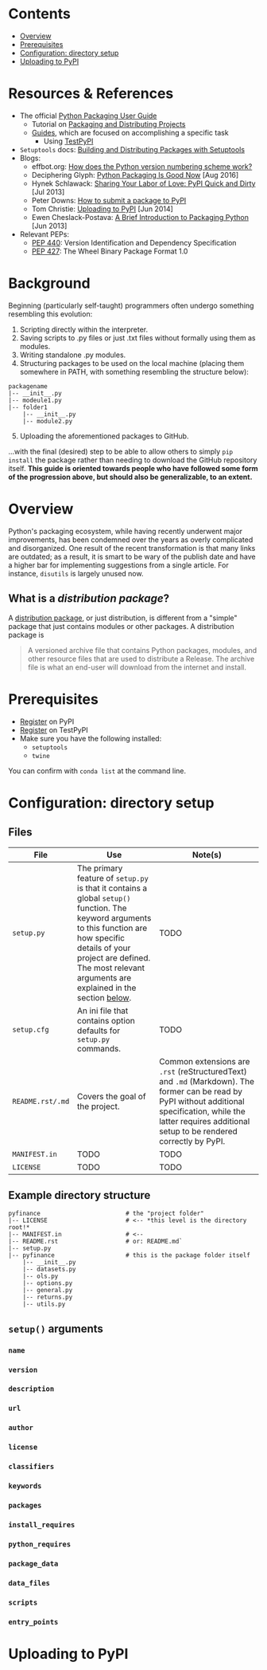 # Contents
- [Overview](#overview)
- [Prerequisites](#prerequisites)
- [Configuration: directory setup](#configuration-directory-setup)
- [Uploading to PyPI](#uploading-to-pypi)

# Resources & References
- The official [Python Packaging User Guide](https://packaging.python.org/)
    - Tutorial on [Packaging and Distributing Projects](https://packaging.python.org/tutorials/distributing-packages/)
    - [Guides](https://packaging.python.org/guides/), which are focused on accomplishing a specific task
        - Using [TestPyPI](https://packaging.python.org/guides/using-testpypi/)
- `Setuptools` docs: [Building and Distributing Packages with Setuptools](https://setuptools.readthedocs.io/en/latest/setuptools.html)
- Blogs:
    - effbot.org: [How does the Python version numbering scheme work?](http://effbot.org/pyfaq/how-does-the-python-version-numbering-scheme-work.htm)
    - Deciphering Glyph: [Python Packaging Is Good Now](https://glyph.twistedmatrix.com/2016/08/python-packaging.html) [Aug 2016]
    - Hynek Schlawack: [Sharing Your Labor of Love: PyPI Quick and Dirty](https://hynek.me/articles/sharing-your-labor-of-love-pypi-quick-and-dirty/) [Jul 2013]
    - Peter Downs: [How to submit a package to PyPI](http://peterdowns.com/posts/first-time-with-pypi.html)
    - Tom Christie: [Uploading to PyPI](https://tom-christie.github.io/articles/pypi/) [Jun 2014]
    - Ewen Cheslack-Postava: [A Brief Introduction to Packaging Python](https://ewencp.org/blog/a-brief-introduction-to-packaging-python/) [Jun 2013]
- Relevant PEPs:
    - [PEP 440](https://www.python.org/dev/peps/pep-0440/): Version Identification and Dependency Specification
    - [PEP 427](https://www.python.org/dev/peps/pep-0427/): The Wheel Binary Package Format 1.0

# Background
Beginning (particularly self-taught) programmers often undergo something resembling this evolution:
1. Scripting directly within the interpreter.
2. Saving scripts to .py files or just .txt files without formally using them as modules.
3. Writing standalone .py modules.
4. Structuring packages to be used on the local machine (placing them somewhere in PATH, with something resembling the structure below):

```
packagename
|-- __init__.py
|-- modeule1.py
|-- folder1
    |-- __init__.py
    |-- module2.py
```
5. Uploading the aforementioned packages to GitHub.

...with the final (desired) step to be able to allow others to simply `pip install` the package rather than needing to download the GitHub repository itself.  **This guide is oriented towards people who have followed some form of the progression above, but should also be generalizable, to an extent.**

# Overview
Python's packaging ecosystem, while having recently underwent major improvements, has been condemned over the years as overly complicated and disorganized.  One result of the recent transformation is that many links are outdated; as a result, it is smart to be wary of the publish date and have a higher bar for implementing suggestions from a single article.  For instance, `disutils` is largely unused now.

## What is a _distribution package_?
A [distribution package](https://packaging.python.org/glossary/#term-distribution-package), or just distribution, is different from a "simple" package that just contains modules or other packages.  A distribution package is

> A versioned archive file that contains Python packages, modules, and other resource files that are used to distribute a Release. The archive file is what an end-user will download from the internet and install.

# Prerequisites
- [Register](https://pypi.python.org/pypi?%3Aaction=register_form) on PyPI
- [Register](https://testpypi.python.org/pypi?%3Aaction=register_form) on TestPyPI
- Make sure you have the following installed:
    - `setuptools`
    - `twine`

You can confirm with `conda list` at the command line.

# Configuration: directory setup

## Files

File | Use | Note(s)
------------ | ------------- | -------------
`setup.py` | The primary feature of `setup.py` is that it contains a global `setup()` function. The keyword arguments to this function are how specific details of your project are defined. The most relevant arguments are explained in the section [below](#setup-arguments). | TODO
`setup.cfg` | An ini file that contains option defaults for `setup.py` commands. | TODO
`README.rst/.md` | Covers the goal of the project. | Common extensions are `.rst` (reStructuredText) and `.md` (Markdown).  The former can be read by PyPI without additional specification, while the latter requires additional setup to be rendered correctly by PyPI.
`MANIFEST.in` | TODO | TODO
`LICENSE` | TODO | TODO

## Example directory structure

```
pyfinance                        # the "project folder"
|-- LICENSE                      # <-- *this level is the directory root!*
|-- MANIFEST.in                  # <--
|-- README.rst                   # or: README.md`
|-- setup.py
|-- pyfinance                    # this is the package folder itself
    |-- __init__.py
    |-- datasets.py
    |-- ols.py
    |-- options.py
    |-- general.py
    |-- returns.py
    |-- utils.py

```

## `setup()` arguments

### `name`

### `version`

### `description`

### `url`

### `author`

### `license`

### `classifiers`

### `keywords`

### `packages`

### `install_requires`

### `python_requires`

### `package_data`

### `data_files`

### `scripts`

### `entry_points`

# Uploading to PyPI
